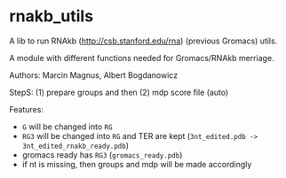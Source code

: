 rnakb_utils
========================
A lib to run RNAkb (http://csb.stanford.edu/rna) (previous Gromacs) utils.

A module with different functions needed for Gromacs/RNAkb merriage.

Authors: Marcin Magnus, Albert Bogdanowicz

StepS: (1) prepare groups and then (2) mdp score file (auto)

Features:

- `G` will be changed into `RG`
- `RG3`  will be changed into `RG` and TER are kept (`3nt_edited.pdb -> 3nt_edited_rnakb_ready.pdb`) 
- gromacs ready has `RG3` (`gromacs_ready.pdb`)
- if nt is missing, then groups and mdp will be made accordingly
